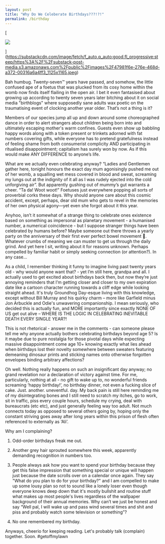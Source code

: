 ```yaml
---
layout: post
title: "Why Do We Celeberate Birthdays???!?!"
permalink: /birthday
---  
```

  

[

![](https://substack-post-media.s3.amazonaws.com/public/images/47981f6e-276e-468d-a372-00316a6a4ff3_1125x1165.jpeg)



](https://substackcdn.com/image/fetch/f_auto,q_auto:good,fl_progressive:steep/https%3A%2F%2Fsubstack-post-media.s3.amazonaws.com%2Fpublic%2Fimages%2F47981f6e-276e-468d-a372-00316a6a4ff3_1125x1165.jpeg)

Bah humbug. Twenty-seven™ years have passed, and somehow, the little confused ape of a foetus that was plucked from its cosy home within the womb now finds itself flailing in the open air. I bet it even fantasised about growing up according to twenty seven years later bitching about it on social media "birthblogs" where supposedly sane adults wax poetic on the traumatising event of clocking another year older. That’s not a thing is it?

Members of our species jump all up and down around some choreographed dance in order to alert strangers about children being born into and ultimately escaping mother's warm confines. Guests even show up babbling happy words along with a token present or trinkets adorned with fat numbers covering gifts, while everyone has to pretend gratefulness instead of feeling shame from both consumerist complicity AND participating in ritualised disappointment; capitalism has surely won by now. As if this would make ANY DIFFERENCE to anyone’s life.

What are we actually even celebrating anyway? “Ladies and Gentlemen gather here, tonight honours the exact day mum agonisingly pushed me out of her womb, a squalling wet mess covered in blood and sweat, screaming my lungs out at the indignity of it all as I was rudely ejected into the cold unforgiving air”. But apparently gushing out of mummy’s gut warrants a cheer. “Ta da! Woot woot!” Foetuses just everywhere popping all sorts of proverbial corks these days. Why should anyone care about this cosmic accident, except, perhaps, dear old mum who gets to revel in the memories of her own physical agony—yet even she forgot about it this year.

Anyhoo, isn’t it somewhat of a strange thing to celebrate ones existence based on something as impersonal as planetary movement - a humanised number, a numerical coincidence - but I suppose stranger things have been celebrated by humans before? Maybe someone out there throws a yearly party on the anniversary of their first ever perfect bowel movement 💩. Whatever crumbs of meaning we can muster to get us through the daily grind. And yet here I sit, writing about it for reasons unknown. Perhaps compelled by familiar habit or simply seeking connection (or attention?). In any case...

As a child, I remember thinking it funny to imagine living past twenty years old - why would anyone want that? - yet I’m still here, grandpa and all. I actually used to get excited about birthdays back then, but now they’re just annoying reminders that I’m getting closer and closer to my own expiration date like a cartoon character running towards a cliff edge while looking straight ahead. It's truly Groundhog Day-esque living with this knowledge, except without Bill Murray and his quirky charm – more like Garfield minus Jon Arbuckle and Odie's unwavering companionship. I mean seriously, who decided this is actually fun, and MORE importantly since exactly NONE OF US get out alive – WHERE IS THE LOGIC IN CELEBRATING INEVITABLE DEATH EVERY SINGLE YEAR?!

This is not rhetorical - answer me in the comments - can someone please tell me why anyone actually bothers celebrating birthdays beyond age 5? Is it maybe due to pure nostalgia for those pivotal days while expecting massive disappointment come age 10+ knowing exactly what lies ahead when birthdays lost their novelty somewhere between sweaters featuring demeaning dinosaur prints and sticking names onto otherwise forgotten envelopes binding arbitrary affections?

Oh well. Nothing really happens on such an insignificant day anyway; no grand revelation nor a declaration of victory against time. For me, particularly, nothing at all - no gift to wake up to, no wonderful friends screaming ‘happy birthday!’, no birthday dinner, not even a fucking slice of cake. Just. another. uneventful. day. My back pain is still here reminding me of my disintegrating bones and I still need to scratch my itches, go to work, sit in traffic, piss every couple hours, schedule my crying, deal with bureaucrats (etc etc), and just generally feeling way too adult. Not much connects today as opposed to several others going by, hoping only the constant striving goes away after long years within this prison of flesh often referenced to externally as ‘Ali’.

Why am I complaining?

1.  Odd-order birthdays freak me out.
    
2.  Another grey hair sprouted somewhere this week, apparently demanding recognition in numbers too.
    
3.  People always ask how you want to spend your birthday because they get this false impression that something special or unique will happen just because the date scrolls over on a calendar once again. They say "What do you plan to do for your birthday?" and I am compelled to make up some lousy plan so not to sound like a lonely loser even though everyone knows deep down that it's mostly bullshit and routine stuff what makes up most people's lives regardless of the wallpaper background of their annual memories. Why can’t we just be honest and say “Well pal, I will wake up and pass wind several times and shit and piss and probably watch some television or something”?
    
4.  No one remembered my birthday.
    

Anyways, cheerio for keeping reading. Let's probably talk (complain) together. Soon. #getoffmylawn
